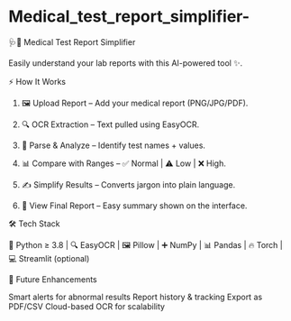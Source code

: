 # Medical_test_report_simplifier-

🩺💉 Medical Test Report Simplifier

Easily understand your lab reports with this AI-powered tool ✨.

⚡ How It Works

1. 🖼 Upload Report – Add your medical report (PNG/JPG/PDF).


2. 🔍 OCR Extraction – Text pulled using EasyOCR.


3. 🧾 Parse & Analyze – Identify test names + values.


4. 📊 Compare with Ranges – ✅ Normal | ⚠ Low | ❌ High.


5. ✍ Simplify Results – Converts jargon into plain language.


6. 📄 View Final Report – Easy summary shown on the interface.



🛠 Tech Stack

🐍 Python ≥ 3.8 | 🔍 EasyOCR | 🖼 Pillow | ➕ NumPy | 📊 Pandas | 🔥 Torch | 💻 Streamlit (optional)

🚀 Future Enhancements

 Smart alerts for abnormal results
 Report history & tracking
 Export as PDF/CSV
 Cloud-based OCR for scalability
